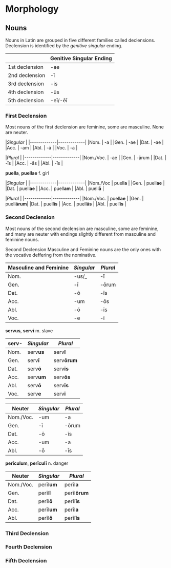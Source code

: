 # Morphology 

## Nouns

Nouns in Latin are grouped in five different families called declensions.
Declension is identified by the *genitive singular* ending.

|              |Genitive Singular Ending|
|--------------|------------------------|
|1st declension|        -ae             |
|2nd declension|        -ī              |
|3rd declension|        -is             |
|4th declension|        -ūs             |
|5th declension|      -eī/-ēī           |

### First Declension

Most nouns of the first declension are feminine, some are masculine.
None are neuter.

|*Singular*   <td colspan=2>|
|-------------|-------------|
|Nom.         | -a          |
|Gen.         | -ae         |
|Dat.         | -ae         |
|Acc.         | -am         |
|Abl.         | -ā          |
|Voc.         | -a          |


|*Plural*     <td colspan=2>|
|-------------|-------------|
|Nom./Voc.    | -ae         |
|Gen.         | -ārum       |
|Dat.         | -īs         |
|Acc.         | -ās         |
|Abl.         | -īs         |

**puella**, **puellae** f. girl

|*Singular*   <td colspan=2>|
|-------------|-------------|
|Nom./Voc     | puell**a**  |
|Gen.         | puell**ae** |
|Dat.         | puell**ae** |
|Acc.         | puell**am** |
|Abl.         | puell**ā** |


|*Plural*     <td colspan=2>|
|-------------|-------------|
|Nom./Voc.    | puell**ae** |
|Gen.         | puell**ārum**|
|Dat.         | puell**īs** |
|Acc.         | puell**ās** |
|Abl.         | puell**īs** |

### Second Declension

Most nouns of the second declension are masculine, some are
feminine, and many are neuter with endings slightly different
from masculine and feminine nouns.

Second Declension Masculine and Feminine nouns are the only 
ones with the vocative deffering from the nominative.

|Masculine and Feminine|*Singular*   | *Plural* |
|-------------|-------------|----------|
|Nom.         | -us/\_      | -ī       |
|Gen.         | -ī          | -ōrum    |
|Dat.         | -ō          | -īs      |
|Acc.         | -um         | -ōs      |
|Abl.         | -ō          | -īs      |
|Voc.         | -e          | -ī       |

**servus**, **servī** m. slave

|  **serv-**  |*Singular*   | *Plural* |
|-------------|-------------|----------|
|Nom.         | serv**us**      | serv**ī**    |
|Gen.         | serv**ī**     | serv**ōrum** |
|Dat.         | serv**ō**      | serv**īs**   |
|Acc.         | serv**um**      | serv**ōs**   |
|Abl.         | serv**ō**       | serv**īs**   |
|Voc.         | serv**e**       | serv**ī**    |

  

|Neuter       |*Singular*   | *Plural* |
|-------------|-------------|----------|
|Nom./Voc.    | -um         | -a       |
|Gen.         | -ī          | -ōrum    |
|Dat.         | -ō          | -īs      |
|Acc.         | -um         | -a       |
|Abl.         | -ō          | -īs      |

**perīculum**, **perīculī** n. danger

|Neuter       |*Singular*   | *Plural* |
|-------------|-------------|----------|
|Nom./Voc.    | perīl**um** | perīl**a**       |
|Gen.         | perīl**ī**  | perīl**ōrum**    |
|Dat.         | perīl**ō**  | perīl**īs**      |
|Acc.         | perīl**um** | perīl**a**       |
|Abl.         | perīl**ō**  | perīl**īs**      |

### Third Declension

### Fourth Declension

### Fifth Declension

